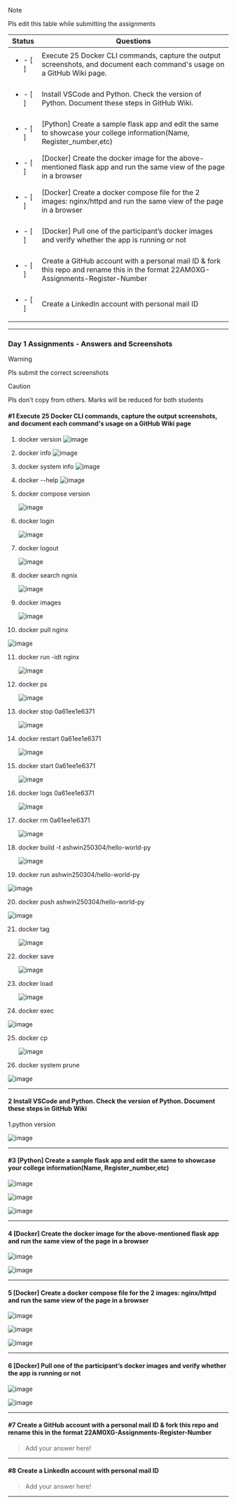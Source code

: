 
> [!NOTE]
> Pls edit this table while submitting the assignments

| Status         | Questions     | 
|----------------|---------------|
| <ul><li>- [ ] </li></ul> | Execute 25 Docker CLI commands, capture the output screenshots, and document each command's usage on a GitHub Wiki page. |
| <ul><li>- [ ] </li></ul> | Install VSCode and Python. Check the version of Python. Document these steps in GitHub Wiki. |
| <ul><li>- [ ] </li></ul> | [Python] Create a sample flask app and edit the same to showcase your college information(Name, Register_number,etc) |
| <ul><li>- [ ] </li></ul> | [Docker] Create the docker image for the above-mentioned flask app and run the same view of the page in a browser |
| <ul><li>- [ ] </li></ul> | [Docker] Create a docker compose file for the 2 images: nginx/httpd and run the same view of the page in a browser |
| <ul><li>- [ ] </li></ul> | [Docker] Pull one of the participant’s docker images and verify whether the app is running or not  |
| <ul><li>- [ ] </li></ul> | Create a GitHub account with a personal mail ID & fork this repo and rename this in the format 22AM0XG-Assignments-Register-Number  |
| <ul><li>- [ ] </li></ul> | Create a LinkedIn account with personal mail ID  |

***

### Day 1 Assignments - Answers and Screenshots

> [!WARNING]
> Pls submit the correct screenshots

> [!CAUTION]
> Pls don't copy from others. Marks will be reduced for both students

#### #1 Execute 25 Docker CLI commands, capture the output screenshots, and document each command's usage on a GitHub Wiki page
1. docker version
   ![image](https://github.com/user-attachments/assets/19919025-07ac-4476-8590-6e7269bb6bbf)

2. docker info
   ![image](https://github.com/user-attachments/assets/2c48bcd8-9080-4c73-bb65-d298c00b973e)

3. docker system info
   ![image](https://github.com/user-attachments/assets/e22d9980-9981-45cb-b30f-1e46bbb5d5d9)

4. docker --help
   ![image](https://github.com/user-attachments/assets/d058e530-510e-45c5-871f-06b076adaa31)

5. docker compose version
   
   ![image](https://github.com/user-attachments/assets/fbc910ab-72a2-41f3-a285-41151fb59a8e)

6. docker login
   
   ![image](https://github.com/user-attachments/assets/7de4f324-8028-4320-834e-5985293f17b2)

7. docker logout
 
   ![image](https://github.com/user-attachments/assets/d0d98d78-98ba-45fd-886e-4e21978cf220)

8. docker search ngnix

    ![image](https://github.com/user-attachments/assets/515f5b25-aa8e-4ff4-8aed-ccf1512b6c0f)

9. docker images

   ![image](https://github.com/user-attachments/assets/db0cdbcc-0a1a-445c-9c87-3df0c1dd6f36)

10. docker pull nginx

   ![image](https://github.com/user-attachments/assets/ef235e16-6eea-48e8-aa21-4332467b69a1)

11. docker run -idt nginx

    ![image](https://github.com/user-attachments/assets/87a9db33-44a3-46ba-a04d-be88a0e427a4)

12. docker ps

      ![image](https://github.com/user-attachments/assets/1cce1f01-881a-4f39-8513-ff86eebee34b)

13. docker stop 0a61ee1e6371

    ![image](https://github.com/user-attachments/assets/c705be3b-99ae-4392-9c98-800d19f06f8f)

14. docker restart 0a61ee1e6371
 
      ![image](https://github.com/user-attachments/assets/893ba9c4-0542-49a9-bb5d-d728e800d528)

15. docker start 0a61ee1e6371

       ![image](https://github.com/user-attachments/assets/160013f5-9b34-48e3-b9be-98e341a38c01)
       
16. docker logs 0a61ee1e6371
   
       ![image](https://github.com/user-attachments/assets/b61426ea-6a53-4a09-be9c-05777b752d55)
    
17. docker rm 0a61ee1e6371

      ![image](https://github.com/user-attachments/assets/88f95520-3209-47d4-9f90-db2a07da9357)

18. docker build -t ashwin250304/hello-world-py

      ![image](https://github.com/user-attachments/assets/b163842b-b1f1-4275-9e48-a2610feb5ea4)

19. docker run ashwin250304/hello-world-py

   ![image](https://github.com/user-attachments/assets/b7333b42-eaf1-4800-8770-7358a4438329)

20. docker push ashwin250304/hello-world-py

   ![image](https://github.com/user-attachments/assets/50c401a8-45bf-492c-bf99-1248bc357f42)

21. docker tag

      ![image](https://github.com/user-attachments/assets/e6a7a998-53fd-4200-9234-d6a787ea48a3)

22. docker save

      ![image](https://github.com/user-attachments/assets/7f1e8d5f-9c9f-4011-ae90-49f87fa219f0)

23. docker load

      ![image](https://github.com/user-attachments/assets/fc65b22a-6d99-421f-9a41-734350d2fdd7)

24. docker exec

   ![image](https://github.com/user-attachments/assets/72748a23-091d-42e3-a44d-0296fffebe75)

25. docker cp

    ![image](https://github.com/user-attachments/assets/38b0384c-e5c1-4c57-983d-623b90e0f978)

26. docker system prune

   ![image](https://github.com/user-attachments/assets/57812ba3-388b-4b58-8aad-154e7636e09b)


   


***

#### 2 Install VSCode and Python. Check the version of Python. Document these steps in GitHub Wiki

1.python version

   ![image](https://github.com/user-attachments/assets/ce7e08b9-af3f-485b-882c-d1595b567ad8)

      


***

#### #3 [Python] Create a sample flask app and edit the same to showcase your college information(Name, Register_number,etc)
   ![image](https://github.com/user-attachments/assets/bb558537-df8e-4d51-821c-8a109a7b85f9)

   ![image](https://github.com/user-attachments/assets/d7739ca7-ba6e-48c5-ae87-0203399d26c7)

   ![image](https://github.com/user-attachments/assets/f1b6068e-3319-4d4e-b7ec-679b767f4177)



***

#### 4 [Docker] Create the docker image for the above-mentioned flask app and run the same view of the page in a browser

   ![image](https://github.com/user-attachments/assets/06cc92e0-5b0a-4f2c-918b-66bd24227892)

   ![image](https://github.com/user-attachments/assets/038714e7-449b-4c1b-aa89-b3061d616e8c)

      


***

#### 5 [Docker] Create a docker compose file for the 2 images: nginx/httpd and run the same view of the page in a browser

   ![image](https://github.com/user-attachments/assets/f20ad2e6-23b3-4228-aece-f6830813df7d)
   
   ![image](https://github.com/user-attachments/assets/1ae26236-6949-4357-839f-c85f27c53831)

   ![image](https://github.com/user-attachments/assets/3930fa17-794c-4236-931d-bf30a09087a4)

***

#### 6 [Docker] Pull one of the participant’s docker images and verify whether the app is running or not

   ![image](https://github.com/user-attachments/assets/0b2f81a5-d848-4fe5-8405-039e5c672a3e)

   ![image](https://github.com/user-attachments/assets/9af774f6-47a8-432d-b779-1c1c9f4e826c)


***

#### #7 Create a GitHub account with a personal mail ID & fork this repo and rename this in the format 22AM0XG-Assignments-Register-Number
> Add your answer here!

***

#### #8 Create a LinkedIn account with personal mail ID
> Add your answer here!

***
